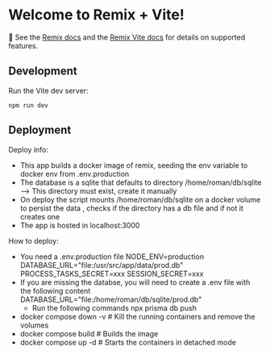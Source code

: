 # Welcome to Remix + Vite!

📖 See the [Remix docs](https://remix.run/docs) and the [Remix Vite docs](https://remix.run/docs/en/main/guides/vite) for details on supported features.

## Development

Run the Vite dev server:

```shellscript
npm run dev
```

## Deployment

Deploy info:
 - This app builds a docker image of remix, seeding the env variable to docker env from .env.production
 - The database is a sqlite that defaults to directory /home/roman/db/sqlite --> This directory must exist, create it manually
 - On deploy the script mounts /home/roman/db/sqlite on a docker volume to persist the data , checks if the directory has a db file and if not it creates one
 - The app is hosted in localhost:3000

How to deploy:
 - You need a .env.production file 
        NODE_ENV=production
        DATABASE_URL="file:/usr/src/app/data/prod.db"
        PROCESS_TASKS_SECRET=xxx
        SESSION_SECRET=xxx
 - If you are missing the databse, you will need to create a .env file with the following content
        DATABASE_URL="file:/home/roman/db/sqlite/prod.db"
    - Run the following commands
        npx prisma db push
 - docker compose down -v  # Kill the running containers and remove the volumes
 - docker compose build # Builds the image
 - docker compose up -d # Starts the containers in detached mode
